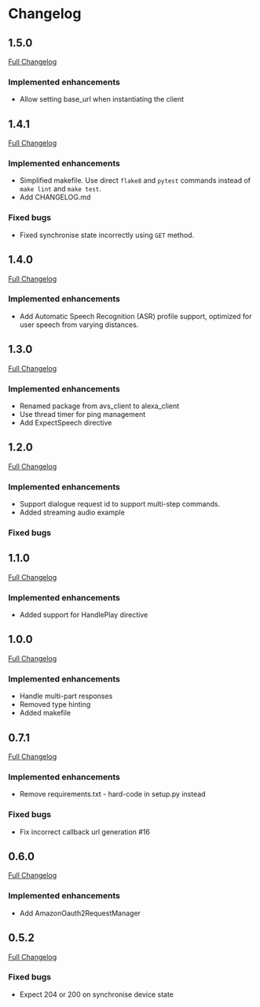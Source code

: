 # Changelog

## 1.5.0
[Full Changelog](https://github.com/richtier/alexa-voice-service-client/pull/35)
### Implemented enhancements
- Allow setting base_url when instantiating the client

## 1.4.1
[Full Changelog](https://github.com/richtier/alexa-voice-service-client/pull/34)
### Implemented enhancements
- Simplified makefile. Use direct `flake8` and `pytest` commands instead of  `make lint` and `make test`.
- Add CHANGELOG.md

### Fixed bugs
- Fixed synchronise state incorrectly using `GET` method.

## 1.4.0
[Full Changelog](https://github.com/richtier/alexa-voice-service-client/pull/33)
### Implemented enhancements
- Add Automatic Speech Recognition (ASR) profile support, optimized for user speech from varying distances.

## 1.3.0
[Full Changelog](https://github.com/richtier/alexa-voice-service-client/pull/31)
### Implemented enhancements
- Renamed package from avs_client to alexa_client
- Use thread timer for ping management
- Add ExpectSpeech directive

## 1.2.0
[Full Changelog](https://github.com/richtier/alexa-voice-service-client/pull/29)
### Implemented enhancements
- Support dialogue request id to support multi-step commands.
- Added streaming audio example

### Fixed bugs

## 1.1.0
[Full Changelog](https://github.com/richtier/alexa-voice-service-client/pull/28)
### Implemented enhancements
- Added support for HandlePlay directive

## 1.0.0
[Full Changelog](https://github.com/richtier/alexa-voice-service-client/pull/23)
### Implemented enhancements
- Handle multi-part responses
- Removed type hinting
- Added makefile

## 0.7.1
[Full Changelog](https://github.com/richtier/alexa-voice-service-client/pull/16)
### Implemented enhancements
- Remove requirements.txt - hard-code in setup.py instead

### Fixed bugs
- Fix incorrect callback url generation #16

## 0.6.0
[Full Changelog](https://github.com/richtier/alexa-voice-service-client/pull/12)
### Implemented enhancements
- Add AmazonOauth2RequestManager

## 0.5.2
[Full Changelog](https://github.com/richtier/alexa-voice-service-client/pull/6)

### Fixed bugs
- Expect 204 or 200 on synchronise device state
